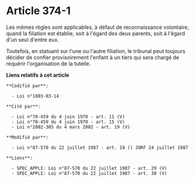# Article 374-1

Les mêmes règles sont applicables, à défaut de reconnaissance volontaire, quand la filiation est établie, soit à l'égard des
deux parents, soit à l'égard d'un seul d'entre eux.

Toutefois, en statuant sur l'une ou l'autre filiation, le tribunal peut toujours décider de confier provisoirement l'enfant à
un tiers qui sera chargé de requérir l'organisation de la tutelle.

**Liens relatifs à cet article**

	**Codifié par**:

	  - Loi n°1803-03-14

	**Cité par**:

	  - Loi n°70-459 du 4 juin 1970 - art. 11 (V)
	  - Loi n°70-459 du 4 juin 1970 - art. 15 (V)
	  - Loi n°2002-305 du 4 mars 2002 - art. 19 (V)

	**Modifié par**:

	  - Loi n°87-570 du 22 juillet 1987 - art. 19 () JORF 24 juillet 1987

	**Liens**:

	  - SPEC_APPLI: Loi n°87-570 du 22 juillet 1987 - art. 29 (V)
	  - SPEC_APPLI: Loi n°87-570 du 22 juillet 1987 - art. 30 (V)
